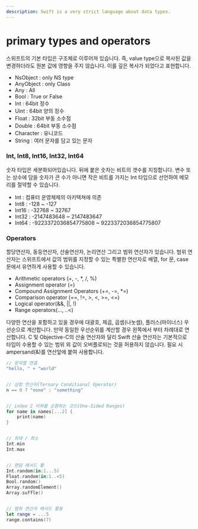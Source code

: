 ```yaml
---
description: Swift is a very strict language about data types.
---
```


# primary types and operators

스위프트의 기본 타입은 구조체로 이루어져 있습니다. 즉, value type으로 복사된 값을 변경하더라도 원본 값에 영향을 주지 않습니다. 이를 깊은 복사가 되었다고 표현합니다.



* NsObject : only NS type
* AnyObject : only Class
* Any : All
* Bool : True or False
* Int : 64bit 정수
* Uint : 64bit 양의 정수
* Float : 32bit 부동 소수점
* Double : 64bit 부동 소수점
* Character : 유니코드
* String : 여러 문자를 담고 있는 문자





### Int, Int8, Int16, Int32, Int64

숫자 타입은 세분화되어있습니다. 뒤에 붙은 숫자는 비트의 갯수를 지칭합니다. 변수 또는 상수에 담을 숫자가 큰 수가 아니면 작은 비트를 가지는 Int 타입으로 선언하여 메모리를 절약할 수 있습니다.

* Int : 컴퓨터 운영체제의 아키텍쳐에 의존
* Int8 : -128 \~ -127
* Int16 : -32768 \~ 32767
* Int32 : -2147483648 \~ 2147483647
* Int64 : -9223372036854775808 \~ 9223372036854775807





### Operators

할당연산자, 동등연산자, 산술연산자, 논리연산 그리고 범위 연산자가 있습니다. 범위 연산자는 스위프트에서 값의 범위를 지정할 수 있는 특별한 연산자로 배열, for 문, case 문에서 유연하게 사용할 수 있습니다.



* Arithmetic operators (+, -, \*, /, %)
* Assignment operator (=)
* Compound Assignment Operators (+=, -=, \*=)
* Comparison operator (==, !=, >, <, >=, <=)
* Logical operator(&&, ||, !)
* Range operators(…, ..<)



다양한 연산을 포함하고 있을 경우에 대괄호, 제곱, 곱셈(나눗셈), 플러스(마이너스) 우선순으로 계산합니다. 만약 동일한 우선순위를 계산할 경우 왼쪽에서 부터 차례대로 연산합니다. C 및 Objective-C의 산술 연산자와 달리 Swift 산술 연산자는 기본적으로 타입이 수용할 수 있는 범위 외 값이 오버플로되는 것을 허용하지 않습니다. 필요 시 ampersand(&)를 연산앞에 붙여 사용합니다.



```swift
// 문자열 연결
"hello, " + "world"


// 삼항 연산자(Ternary Conditional Operator)
n == 0 ? "none" : "something"


// index 2 이하를 순환하는 코드(One-Sided Ranges)
for name in names[...2] {
    print(name)
}


// 최대 / 최소
Int.min
Int.max


// 랜덤 메서드 활
Int.random(in:1...5)
Float.random(in:1..<5)
Bool.random()
Array.randomElement()
Array.suffle()


// 범위 연산자 메서드 활용
let range = ...5
range.contains(7)

```

